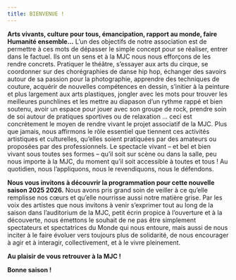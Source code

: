 ```yaml
---
title: BIENVENUE !
---
```


**Arts vivants, culture pour tous, émancipation, rapport au monde, faire Humanité ensemble...** L’un des objectifs de notre association est de permettre à ces mots de dépasser le simple concept pour se réaliser, entrer dans le factuel. Ils ont un sens et à la MJC nous nous efforçons de les rendre concrets. Pratiquer le théâtre, s’essayer aux arts du cirque, se coordonner sur des chorégraphies de danse hip hop, échanger des savoirs autour de sa passion pour la photographie, apprendre des techniques de couture, acquérir de nouvelles compétences en dessin, s’initier à la peinture et plus largement aux arts plastiques, jongler avec les mots pour trouver les meilleures punchlines et les mettre au diapason d’un rythme rappé et bien soutenu, avoir un espace pour jouer avec son groupe de rock, prendre soin de soi autour de pratiques sportives ou de relaxation ... ceci est concrètement le moyen de rendre vivant le projet associatif de la MJC. Plus que jamais, nous affirmons le rôle essentiel que tiennent ces activités artistiques et culturelles, qu’elles soient pratiquées par des amateurs ou proposées par des professionnels. Le spectacle vivant – et bel et bien vivant sous toutes ses formes – qu’il soit sur scène ou dans la salle, peu nous importe à la MJC, du moment qu’il soit accessible à toutes et tous ! Au quotidien, nous l’appliquons, nous le revendiquons, nous le défendons.

**Nous vous invitons à découvrir la programmation pour cette nouvelle saison 2025 2026.**
Nous avons pris grand soin de veiller à ce qu’elle remplisse nos cœurs et qu’elle nourrisse aussi notre matière grise. Par les voix des artistes que nous invitons à venir s’exprimer tout au long de la saison dans l’auditorium de la MJC, petit écrin propice à l’ouverture et à la découverte, nous émettons le souhait de ne pas être simplement spectateurs et spectatrices du Monde qui nous entoure, mais aussi de nous inciter à le faire évoluer vers toujours plus de solidarité, de nous encourager à agir et à interagir, collectivement, et à le vivre pleinement.

**Au plaisir de vous retrouver à la MJC !**

**Bonne saison !**
